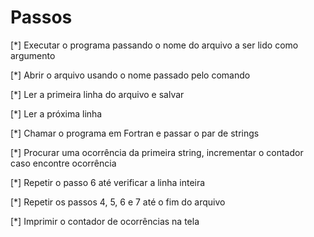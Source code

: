 
# Passos

[*] Executar o programa passando o nome do arquivo a ser lido como argumento

[*] Abrir o arquivo usando o nome passado pelo comando

[*] Ler a primeira linha do arquivo e salvar

[*] Ler a próxima linha

[*] Chamar o programa em Fortran e passar o par de strings

[*] Procurar uma ocorrência da primeira string, incrementar o contador caso encontre ocorrência

[*] Repetir o passo 6 até verificar a linha inteira

[*] Repetir os passos 4, 5, 6 e 7 até o fim do arquivo

[*] Imprimir o contador de ocorrências na tela